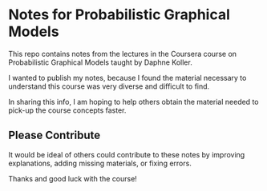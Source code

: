 # Notes for Probabilistic Graphical Models  

This repo contains notes from the lectures in the Coursera course on Probabilistic Graphical Models taught by Daphne Koller.  

I wanted to publish my notes, because I found the material necessary to understand this course was very diverse and difficult to find.   

In sharing this info, I am hoping to help others obtain the material needed to pick-up the course concepts faster.  

## Please Contribute  

It would be ideal of others could contribute to these notes by improving explanations, adding missing materials, or fixing errors.  

Thanks and good luck with the course!   


